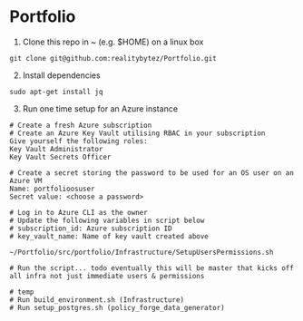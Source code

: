 # Portfolio

1. Clone this repo in ~ (e.g. $HOME) on a linux box
```commandline
git clone git@github.com:realitybytez/Portfolio.git
```
2. Install dependencies
```commandline 
sudo apt-get install jq
```

3. Run one time setup for an Azure instance
```
# Create a fresh Azure subscription
# Create an Azure Key Vault utilising RBAC in your subscription
Give yourself the following roles:
Key Vault Administrator
Key Vault Secrets Officer

# Create a secret storing the password to be used for an OS user on an Azure VM
Name: portfolioosuser
Secret value: <choose a password>

# Log in to Azure CLI as the owner
# Update the following variables in script below
# subscription_id: Azure subscription ID 
# key_vault_name: Name of key vault created above

~/Portfolio/src/portfolio/Infrastructure/SetupUsersPermissions.sh

# Run the script... todo eventually this will be master that kicks off all infra not just immediate users & permissions

# temp
# Run build_environment.sh (Infrastructure)
# Run setup_postgres.sh (policy_forge_data_generator)
```
